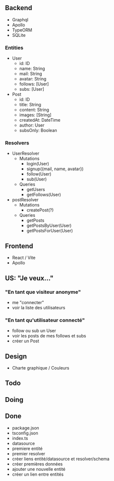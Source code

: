 ## Backend
- Graphql
- Apollo
- TypeORM
- SQLite

### Entities
- User
    - id: ID
    - name: String
    - mail: String
    - avatar: String
    - follows: [User]
    - subs: [User]
- Post
    - id: ID
    - title: String
    - content: String
    - images: [String]
    - createdAt: DateTime
    - author: User
    - subsOnly: Boolean

### Resolvers
- UserResolver
    - Mutations
        - login(User)
        - signup({mail, name, avatar})
        - follow(User)
        - sub(User)
    - Queries
        - getUsers
        - getFollows(User)
- postResolver
    - Mutations
        - createPost(?)
    - Queries
        - getPosts
        - getPostsByUser(User)
        - getPostsForUser(User)

## Frontend
- React / Vite
- Apollo

## US: "Je veux..."

### "En tant que visiteur anonyme"
- me "connecter"
- voir la liste des utilisateurs

### "En tant qu'utilisateur connecté"
- follow ou sub un User
- voir les posts de mes follows et subs
- créer un Post

## Design
- Charte graphique / Couleurs

## Todo

## Doing

## Done
- package.json
- tsconfig.json
- index.ts
- datasource
- premiere entité
- premier resolver
- créer liens entité/datasource et resolver/schema
- créer premières données
- ajouter une nouvelle entité
- créer un lien entre entités